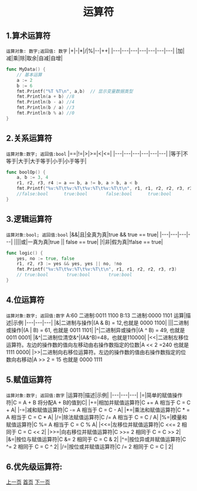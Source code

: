 # <center>运算符

## 1.算术运算符
`运算对象: 数字;返回值: 数字`
|+|-|*|/|%|--|++|
|---|---|---|---|---|---|---|
|加|减|乘|除|取余|自减|自增|
```go
func MyData() {
	// 基本运算
	a := 2
	b := 6
	fmt.Printf("%T %T\n", a,b) 	// 显示变量数据类型
	fmt.Println(a + b) //8
	fmt.Println(b - a) //4
	fmt.Println(b / a) //3
	fmt.Println(b % a) //0
}
```
## 2.关系运算符
`运算对象:数字; 返回值:bool`
|==|!=|>|>=|<|<=|
|---|---|---|---|---|---|
|等于|不等于|大于|大于等于|小于|小于等于|
```go
func boolOp() {
	a, b := 3, 4
	r1, r2, r3, r4 := a == b, a != b, a > b, a < b
	fmt.Printf("%v:%T\t%v:%T\t%v:%T\t%v:%T\t\n", r1, r1, r2, r2, r3, r3, r4, r4)
    //false:bool      true:bool       false:bool      true:bool
}
```
## 3.逻辑运算符
`运算对象:bool; 返回值:bool`
|&&|且|全真为真|true && true == true|
|---|---|---|---|
|\|\||或|一真为真|true \|\| false == true|
|!|非|假为真|!false == true|
```go
func logic() {
	yes, no := true, false
	r1, r2, r3 := yes && yes, yes || no, !no
	fmt.Printf("%v:%T\t%v:%T\t%v:%T\t\n", r1, r1, r2, r2, r3, r3)
	// true:bool       true:bool       true:bool
}
```
## 4.位运算符
`运算对象:数字; 返回值:数字`
A:60 二进制:0011 1100
B:13 二进制:0000 1101
运算|描述|示例
|---|---|---|
|&|二进制与操作|(A & B) = 12,也就是 0000 1100|
|\||二进制或操作|(A \| B) = 61, 也就是 0011 1101|
|^|二进制异或操作|(A ^ B) = 49, 也就是 0011 0001|
|&^|二进制位清空&^|(A&^B)=48，也就是110000|
|<<|二进制左移位运算符。左边的操作数的值向左移动由右操作数指定的位数|A << 2 =240 也就是 1111 0000|
|>>|二进制向右移位运算符。左边的操作数的值由右操作数指定的位数向右移动|A >> 2 = 15 也就是 0000 1111

## 5.赋值运算符
`运算对象:数字; 返回值:数字`
|运算符|描述|示例|
|---|---|---|
|=|简单的赋值操作符|C = A + B 将分配A + B的值到C|
|+=|相加并赋值运算符|C += A 相当于 C = C + A|
|-=|减和赋值运算符|C -= A 相当于 C = C - A|
|*=|乘法和赋值运算符|C * = A 相当于 C = C * A|
|/=|除法赋值运算符|C /= A 相当于 C = C / A|
|%=|模量和赋值运算符|C %= A 相当于 C = C % A|
|<<=|左移位并赋值运算符|C <<= 2 相同于 C = C << 2|
|>>=|向右移位并赋值运算符|C >>= 2 相同于 C = C >> 2|
|&=|按位与赋值运算符|C &= 2 相同于 C = C & 2|
|^=|按位异或并赋值运算符|C ^= 2 相同于 C = C ^ 2|
|/=|按位或并赋值运算符|C /= 2 相同于 C = C | 2|

## 6.优先级运算符:

[上一页](3.data_type.md)  [首页](README.md)  [下一页](4.operator.md)


